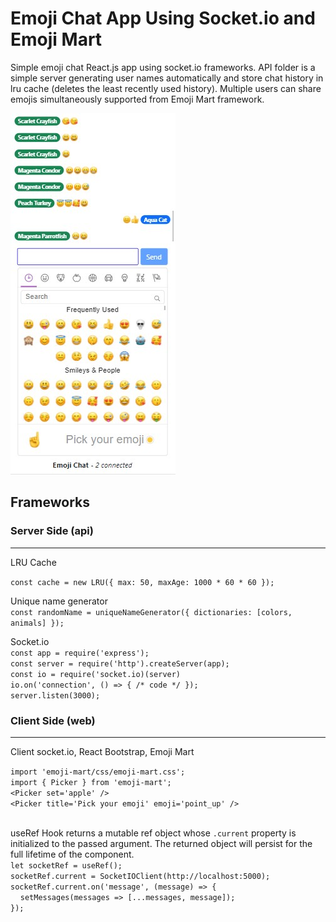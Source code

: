 # Emoji Chat App Using Socket.io and Emoji Mart

Simple emoji chat React.js app using socket.io frameworks. API folder is a simple server generating user names automatically and store chat history in lru cache (deletes the least recently used history). Multiple users can share emojis simultaneously supported from Emoji Mart framework.

![emoji-chat](./ref/emoji-chat.jpg)

## Frameworks

### Server Side (api)

<hr>
LRU Cache<br>

`const cache = new LRU({ max: 50, maxAge: 1000 * 60 * 60 });`

Unique name generator<br>
`const randomName = uniqueNameGenerator({ dictionaries: [colors, animals] });`

Socket.io<br>
`const app = require('express');`<br>
`const server = require('http').createServer(app);`<br>
`const io = require('socket.io)(server)`<br>
`io.on('connection', () => { /* code */ });`<br>
`server.listen(3000);`

### Client Side (web)

<hr>

Client socket.io, React Bootstrap, Emoji Mart

`import 'emoji-mart/css/emoji-mart.css';`<br>
`import { Picker } from 'emoji-mart';`<br>
`<Picker set='apple' />`<br>
`<Picker title='Pick your emoji' emoji='point_up' />`<br><br>

useRef Hook returns a mutable ref object whose `.current` property is initialized to the passed argument. The returned object will persist for the full lifetime of the component.<br>
`let socketRef = useRef();`<br>
`socketRef.current = SocketIOClient(http://localhost:5000);`<br>
`socketRef.current.on('message', (message) => {`<br>
&nbsp;&nbsp;&nbsp;&nbsp;`setMessages(messages => [...messages, message]);`<br>
`});`<br>
